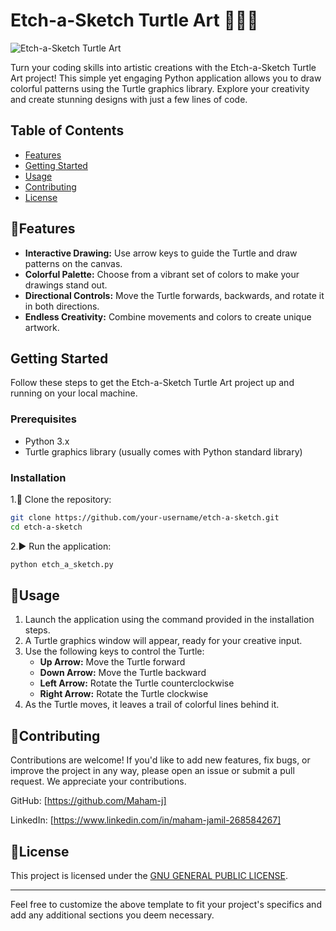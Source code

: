 # Etch-a-Sketch Turtle Art 🎨🐢✨

![Etch-a-Sketch Turtle Art](project_demo.gif)

Turn your coding skills into artistic creations with the Etch-a-Sketch Turtle Art project! This simple yet engaging Python application allows you to draw colorful patterns using the Turtle graphics library. Explore your creativity and create stunning designs with just a few lines of code.

## Table of Contents

- [Features](#features)
- [Getting Started](#getting-started)
- [Usage](#usage)
- [Contributing](#contributing)
- [License](#license)

## 🌟Features

- **Interactive Drawing:** Use arrow keys to guide the Turtle and draw patterns on the canvas.
- **Colorful Palette:** Choose from a vibrant set of colors to make your drawings stand out.
- **Directional Controls:** Move the Turtle forwards, backwards, and rotate it in both directions.
- **Endless Creativity:** Combine movements and colors to create unique artwork.

## Getting Started

Follow these steps to get the Etch-a-Sketch Turtle Art project up and running on your local machine.

### Prerequisites

- Python 3.x
- Turtle graphics library (usually comes with Python standard library)

### Installation

1.🔗 Clone the repository:

   ```bash
   git clone https://github.com/your-username/etch-a-sketch.git
   cd etch-a-sketch
   ```

2.▶️ Run the application:

   ```bash
   python etch_a_sketch.py
   ```

## 🚀Usage

1. Launch the application using the command provided in the installation steps.
2. A Turtle graphics window will appear, ready for your creative input.
3. Use the following keys to control the Turtle:
   - **Up Arrow:** Move the Turtle forward
   - **Down Arrow:** Move the Turtle backward
   - **Left Arrow:** Rotate the Turtle counterclockwise
   - **Right Arrow:** Rotate the Turtle clockwise
4. As the Turtle moves, it leaves a trail of colorful lines behind it.


## 👥Contributing

Contributions are welcome! If you'd like to add new features, fix bugs, or improve the project in any way, please open an issue or submit a pull request. We appreciate your contributions.

GitHub: [https://github.com/Maham-j]

LinkedIn: [https://www.linkedin.com/in/maham-jamil-268584267]

## 📝License

This project is licensed under the [GNU GENERAL PUBLIC LICENSE](LICENSE).

---

Feel free to customize the above template to fit your project's specifics and add any additional sections you deem necessary. 
